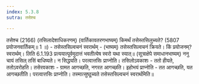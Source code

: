 ```yaml
---
index: 5.3.8
sutra: तसेश्च

---
```

 तसेश्च (2166) (तसिलादेशाधिकरणम्) (वार्तिकावतरणभाष्यम्) किमर्थं तसेस्तसिलुच्यते? (5807 प्रयोजनवार्तिकम्॥ 1 ॥) - तसेस्तसिल्वचनं स्वरार्थम् - (भाष्यम्) तसेस्तसिल्वचनं क्रियते। किं प्रयोजनम्? स्वरार्थम्। लिति 6.1.193 प्रत्ययात्पूर्वमुदात्तं भवतीत्येष स्वरो यथा स्यात्॥ (सूत्राक्षेपे समाधानभाष्यम्) ननु चायं तसिल् तसिं बाधिष्यते। न सिद्ध्यति। परत्वात्तसिः प्राप्नोति। तसिलोऽवकाशः - ततो हीयते, ततोऽवरोहति। तसेरवकाशः - ग्रामत आगच्छति, नगरत आगच्छति। इहोभयं प्राप्नोति - तत आगच्छति, यत आगच्छतीति। परत्वात्तसिः प्राप्नोति। तस्मात्सुष्ठूच्यते तसेस्तसिल्वचनं स्वरार्थमिति॥ 